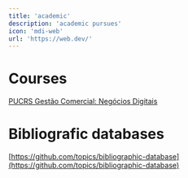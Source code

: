 ```yaml
---
title: 'academic'
description: 'academic pursues'
icon: 'mdi-web'
url: 'https://web.dev/'
---
```


# Courses

[PUCRS Gestão Comercial: Negócios Digitais](https://online.pucrs.br/graduacao/gestao-comercial-negocios-digitais?utm_term=pucrs&utm_campaign=&utm_source=google&utm_medium=cpc&hsa_acc=3867638348&hsa_cam=21696005988&hsa_grp=168161734755&hsa_ad=725431493662&hsa_src=g&hsa_tgt=kwd-297717453078&hsa_kw=pucrs&hsa_mt=p&hsa_net=google&hsa_ver=3&gad_source=1&_gl=1*1a7d56e*_up*MQ..*_gs*MQ..&gclid=CjwKCAiA9vS6BhA9EiwAJpnXw7D2RrdyxzYRYjmYWEPyj9Ju7_RSTbo5_WY3lw0tc1XlwhL6V6VuMBoCGXAQAvD_BwE)

# Bibliografic databases

[https://github.com/topics/bibliographic-database](https://github.com/topics/bibliographic-database)